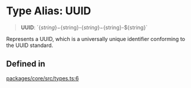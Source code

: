 # Type Alias: UUID

> **UUID**: \`$\{string\}-$\{string\}-$\{string\}-$\{string\}-$\{string\}\`

Represents a UUID, which is a universally unique identifier conforming to the UUID standard.

## Defined in

[packages/core/src/types.ts:6](https://github.com/ai16z/eliza/blob/7fcf54e7fb2ba027d110afcc319c0b01b3f181dc/packages/core/src/types.ts#L6)
